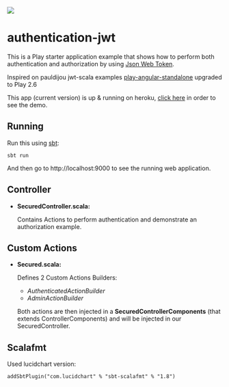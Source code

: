 [<img src="https://img.shields.io/travis/playframework/play-scala-starter-example.svg"/>](https://travis-ci.org/playframework/play-scala-starter-example)

# authentication-jwt

This is a Play starter application example that shows how to perform both authentication and authorization by using [Json Web Token](https://tools.ietf.org/html/rfc7519).

Inspired on pauldijou jwt-scala examples [play-angular-standalone](https://github.com/pauldijou/jwt-scala/tree/master/examples/play-angular-standalone) upgraded to Play 2.6

This app (current version) is up & running on heroku, [click here](https://authentication-jwt.herokuapp.com/) in order to see the demo.

## Running

Run this using [sbt](http://www.scala-sbt.org/):

```
sbt run
```

And then go to http://localhost:9000 to see the running web application.

## Controller

- **SecuredController.scala:**

  Contains Actions to perform authentication and demonstrate an authorization example.

## Custom Actions

- **Secured.scala:**

	Defines 2 Custom Actions Builders:
	
	- *AuthenticatedActionBuilder*
	- *AdminActionBuilder*

	Both actions are then injected in a **SecuredControllerComponents** (that extends ControllerComponents) and will be injected in our SecuredController.
	
## Scalafmt

Used lucidchart version:

```
addSbtPlugin("com.lucidchart" % "sbt-scalafmt" % "1.8")
```